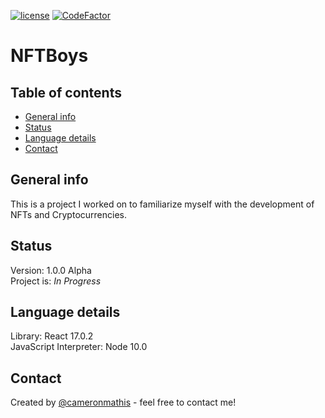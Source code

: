 [![license](https://img.shields.io/github/license/cameronmathis/NFTBoys)](LICENSE)
[![CodeFactor](https://www.codefactor.io/repository/github/cameronmathis/nftboys/badge)](https://www.codefactor.io/repository/github/cameronmathis/nftboys)

# NFTBoys

## Table of contents

- [General info](#general-info)
- [Status](#status)
- [Language details](#Language-details)
- [Contact](#contact)

## General info

This is a project I worked on to familiarize myself with the development of NFTs and Cryptocurrencies.

## Status

Version: 1.0.0 Alpha </br>
Project is: _In Progress_

## Language details

Library: React 17.0.2 </br>
JavaScript Interpreter: Node 10.0 </br>

## Contact

Created by [@cameronmathis](https://github.com/cameronmathis/) - feel free to contact me!
